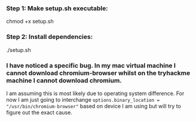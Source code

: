 
### Step 1: Make setup.sh executable:
chmod +x setup.sh

### Step 2: Install dependencies:
./setup.sh

### I have noticed a specific bug. In my mac virtual machine I cannot download chromium-browser whilst on the tryhackme machine I cannot download chromium.
I am assuming this is most likely due to operating system difference. For now I am just going to interchange 
``options.binary_location = "/usr/bin/chromium-browser"`` 
based on device I am using but will try to figure out the exact cause.
